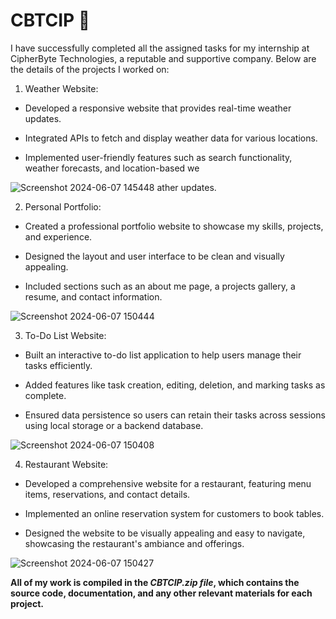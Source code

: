 # CBTCIP :sparkling_heart:

I have successfully completed all the assigned tasks for my internship at CipherByte Technologies, a reputable and supportive company. Below are the details of the projects I worked on:

1. Weather Website:

+ Developed a responsive website that provides real-time weather updates.
* Integrated APIs to fetch and display weather data for various locations.
- Implemented user-friendly features such as search functionality, weather forecasts, and location-based we

![Screenshot 2024-06-07 145448](https://github.com/uttambodara/CBTCIP/assets/129719033/589be116-436a-414e-986e-9faf39df7712)
ather updates.

2. Personal Portfolio:

+ Created a professional portfolio website to showcase my skills, projects, and experience.
- Designed the layout and user interface to be clean and visually appealing.
* Included sections such as an about me page, a projects gallery, a resume, and contact information.

![Screenshot 2024-06-07 150444](https://github.com/uttambodara/CBTCIP/assets/129719033/11295bc4-4a1e-4097-8144-c7360611ce94)


3. To-Do List Website:

+ Built an interactive to-do list application to help users manage their tasks efficiently.
* Added features like task creation, editing, deletion, and marking tasks as complete.
- Ensured data persistence so users can retain their tasks across sessions using local storage or a backend database.

![Screenshot 2024-06-07 150408](https://github.com/uttambodara/CBTCIP/assets/129719033/55b3ec98-6b5a-403f-a09d-4e95ee230bff)


4. Restaurant Website:

+ Developed a comprehensive website for a restaurant, featuring menu items, reservations, and contact details.
* Implemented an online reservation system for customers to book tables.
- Designed the website to be visually appealing and easy to navigate, showcasing the restaurant's ambiance and offerings.

![Screenshot 2024-06-07 150427](https://github.com/uttambodara/CBTCIP/assets/129719033/fab6f7fe-1c8a-4f43-99ca-8f09109d7c72)


**All of my work is compiled in the *CBTCIP.zip file*, which contains the source code, documentation, and any other relevant materials for each project.**
